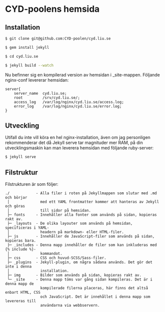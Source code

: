 CYD-poolens hemsida
===================

Installation
------------

``` bash
$ git clone git@github.com:CYD-poolen/cyd.liu.se

$ gem install jekyll

$ cd cyd.liu.se

$ jekyll build --watch
```

Nu befinner sig en kompilerad version av hemsidan i _site-mappen. Följande nginx-conf levererar hemsidan:

```nginx
server{
	server_name  cyd.liu.se;
	root         /srv/cyd.liu.se/;
	access_log   /var/log/nginx/cyd.liu.se/access.log;
	error_log    /var/log/nginx/cyd.liu.se/error.log;
}
```

Utveckling
---------
Utifall du inte vill köra en hel nginx-installation, även om jag personligen rekommenderar det då Jekyll serve tar magnituder mer RAM, på din utvecklingsmaskin kan man leverera hemsidan med följande ruby-server:

```bash
$ jekyll serve
```

Filstruktur
-----------

Filstrukturen är som följer:

```
./            - Alla filer i roten på Jekyllmappen som slutar med .md och börjar
 │              med ett YAML frontmatter kommer att hanteras av Jekyll och göras
 │              till sidor på hemsidan.
 ├─ fonts     - Innehåller alla fonter som används på sidan, kopieras rakt av.
 ├─ _layouts  - De olika layouter som används på hemsidan, specificeras i YAML-
 │              headern på markdown- eller HTML-filer.
 ├─ js        - Innehåller de JavaScript-filer som används på sidan, kopieras bara.
 ├─ _includes - Denna mapp innehåller de filer som kan inkluderas med {% include %}-
 │              kommandot.
 ├─ css       - CSS och huvud-SCSS/Sass-filer.
 ├─ _plugins  - Jekyll-plugin, om några sådana används. Det gör det inte i denna
 │              installation.
 ├─ img       - Bilder som används på sidan, kopieras rakt av.
 └─ _site     - Denna mapp töms var gång sidan kompileras. Det är i denna mapp de
                kompilerade filerna placeras, här finns det altså enbart HTML, CSS
				och JavaScript. Det är innehållet i denna mapp som levereras till
				användarna via webbservern.
 ```
